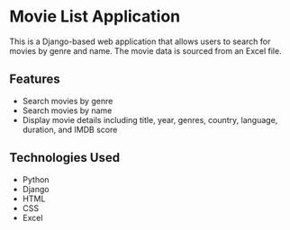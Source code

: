 # Movie List Application

This is a Django-based web application that allows users to search for movies by genre and name. The movie data is sourced from an Excel file.

## Features

- Search movies by genre
- Search movies by name
- Display movie details including title, year, genres, country, language, duration, and IMDB score

## Technologies Used

- Python
- Django
- HTML
- CSS
- Excel

